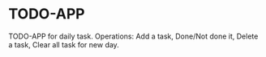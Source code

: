 # TODO-APP
TODO-APP for daily task. Operations: Add a task, Done/Not done it, Delete a task, Clear all task for new day.
